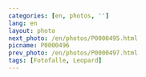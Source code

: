 ```yaml
---
categories: [en, photos, '']
lang: en
layout: photo
next_photo: /en/photos/P0000495.html
picname: P0000496
prev_photo: /en/photos/P0000497.html
tags: [Fotofalle, Leopard]
---
```

